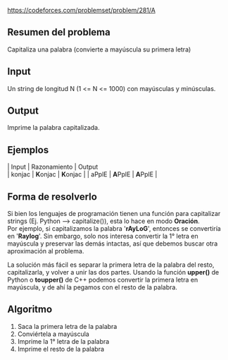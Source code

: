 https://codeforces.com/problemset/problem/281/A

## Resumen del problema
Capitaliza una palabra (convierte a mayúscula su primera letra)

## Input
Un string de longitud N (1 <= N <= 1000) con mayúsculas y minúsculas.

## Output
Imprime la palabra capitalizada.

## Ejemplos
| Input  | Razonamiento | Output        
| konjac | **K**onjac   | **K**onjac    |
| aPplE  | **A**PplE    | **A**PplE     |

## Forma de resolverlo
Si bien los lenguajes de programación tienen una función para capitalizar strings (Ej. Python --> capitalize()), esta lo hace en modo **Oración**. \
Por ejemplo, si capitalizamos la palabra '**rAyLoG**', entonces se convertiría en '**Raylog**'. Sin embargo, solo nos interesa convertir la 1° letra en mayúscula y preservar las demás intactas, así que debemos buscar otra aproximación al problema.

La solución más fácil es separar la primera letra de la palabra del resto, capitalizarla, y volver a unir las dos partes. Usando la función **upper()** de Python o **toupper()** de C++ podemos convertir la primera letra en mayúscula, y de ahí la pegamos con el resto de la palabra. 

## Algoritmo
1) Saca la primera letra de la palabra
2) Conviértela a mayúscula
3) Imprime la 1° letra de la palabra
4) Imprime el resto de la palabra